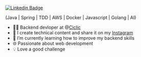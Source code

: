 [![Linkedin Badge](https://img.shields.io/badge/-LinkedIn-cc5733?style=flat-square&logo=Linkedin&logoColor=white&link=https://www.linkedin.com/in/lucasbezq)](https://www.linkedin.com/in/lucasbezq)

(Java | Spring | TDD | AWS | Docker | Javascript | Golang | AI)
- 👩‍💻 Backend devloper at @[Ciclic](https://www.ciclic.com.br/)
- 🎥 I create technical content and share it on my [Instagram](https://www.instagram.com/codewith.ezequiel/)
- 🌱 I’m currently learning how to improve my backend skills
- 🌐 Passionate about web development
- 💡 Love a good challenge





